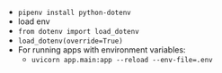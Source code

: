 - `pipenv install python-dotenv`
- load env
- `from dotenv import load_dotenv`
- `load_dotenv(override=True)`
- For running apps with environment variables: 
	- `uvicorn app.main:app --reload --env-file=.env`

